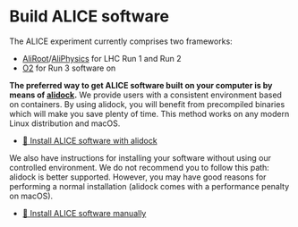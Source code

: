 Build ALICE software
====================

The ALICE experiment currently comprises two frameworks:

* [AliRoot](https://github.com/alisw/AliRoot)/[AliPhysics](https://github.com/alisw/AliPhysics) for
  LHC Run 1 and Run 2
* [O2](https://github.com/AliceO2Group/AliceO2) for Run 3 software on

**The preferred way to get ALICE software built on your computer is by means of
[alidock](https://github.com/dberzano/alidock).** We provide users with a consistent environment
based on containers. By using alidock, you will benefit from precompiled binaries which will make
you save plenty of time. This method works on any modern Linux distribution and macOS.

* [🐳 Install ALICE software with alidock](alidock.md)

We also have instructions for installing your software without using our controlled environment. We
do not recommend you to follow this path: alidock is better supported. However, you may have good
reasons for performing a normal installation (alidock comes with a performance penalty on macOS).

* [🐌 Install ALICE software manually](custom.md)
